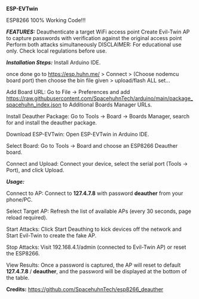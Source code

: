 **ESP-EVTwin**

ESP8266 100% Working Code!!!

_**FEATURES:**_
Deauthenticate a target WiFi access point
Create Evil-Twin AP to capture passwords with verification against the original access point
Perform both attacks simultaneously
DISCLAIMER: For educational use only. Check local regulations before use.


_**Installation Steps:**_
Install Arduino IDE.

once done go to https://esp.huhn.me/ > Connect > (Choose nodemcu board port) then choose the bin file given > upload/flash 
ALL set...

Add Board URL: Go to File -> Preferences and add https://raw.githubusercontent.com/SpacehuhnTech/arduino/main/package_spacehuhn_index.json to Additional Boards Manager URLs.

Install Deauther Package: Go to Tools -> Board -> Boards Manager, search for and install the deauther package.

Download ESP-EVTwin: Open ESP-EVTwin in Arduino IDE.

Select Board: Go to Tools -> Board and choose an ESP8266 Deauther board.

Connect and Upload: Connect your device, select the serial port (Tools -> Port), and click Upload.

_**Usage:**_

Connect to AP: Connect to **127.4.7.8** with password **deauther** from your phone/PC.

Select Target AP: Refresh the list of available APs (every 30 seconds, page reload required).

Start Attacks: Click Start Deauthing to kick devices off the network and Start Evil-Twin to create the fake AP.

Stop Attacks: Visit 192.168.4.1/admin (connected to Evil-Twin AP) or reset the ESP8266.

View Results: Once a password is captured, the AP will reset to default **127.4.7.8** / **deauther**, and the password will be displayed at the bottom of the table.


**Credits:**
https://github.com/SpacehuhnTech/esp8266_deauther
